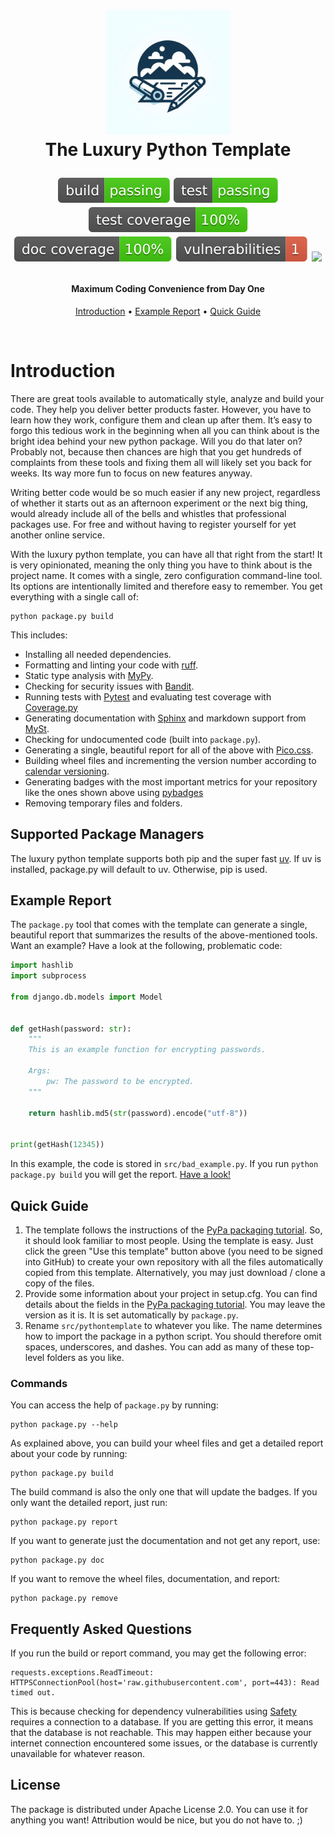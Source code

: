 <h1 align="center">
    <img src="data/readme/logo.jpg" height="auto" width="200">
    <br />
    The Luxury Python Template
</p>

<p align="center">
    <img src="data/badges/build.svg" />
    <img src="data/badges/test.svg" />
    <img src="data/badges/test_coverage.svg" />
    <img src="data/badges/doc_coverage.svg" />
    <img src="data/badges/vulnerabilities.svg" />
    <a href="https://github.com/psf/black"><img src="https://img.shields.io/badge/code%20style-black-000000.svg" /></a>
</p>

<h4 align="center">Maximum Coding Convenience from Day One</h4>

<p align="center">
    <a href="#introduction">Introduction</a> •
    <a href="#example-report">Example Report</a> •
    <a href="#quick-guide">Quick Guide</a>
</p>
<br />

# Introduction
There are great tools available to automatically style, analyze and build your code. 
They help you deliver better products faster. However, you have to learn how they work, 
configure them and clean up after them. It’s easy to forgo this tedious work in the 
beginning when all you can think about is the bright idea behind your new python 
package. Will you do that later on? Probably not, because then chances are high that you 
get hundreds of complaints from these tools and fixing them all will likely set you back 
for weeks. Its way more fun to focus on new features anyway.  <br />

Writing better code would be so much easier if any new project, regardless of whether it 
starts out as an afternoon experiment or the next big thing, would already include all 
of the bells and whistles that professional packages use. For free and without having to 
register yourself for yet another online service.  <br />

With the luxury python template, you can have all that right from the start! It is very 
opinionated, meaning the only thing you have to think about is the project name. It 
comes with a single, zero configuration command-line tool. Its options are intentionally 
limited and therefore easy to remember. You get everything with a single call of:

```Shell
python package.py build
```

This includes:
- Installing all needed dependencies.
- Formatting and linting your code with [ruff](https://docs.astral.sh/ruff/).
- Static type analysis with [MyPy](https://github.com/python/mypy).
- Checking for security issues with [Bandit](https://github.com/PyCQA/bandit).
- Running tests with [Pytest](https://docs.python.org/3/library/unittest.html) and 
evaluating test coverage with [Coverage.py](https://github.com/nedbat/coveragepy)
- Generating documentation with [Sphinx](https://www.sphinx-doc.org/en/master/) and 
markdown support from [MySt](https://myst-parser.readthedocs.io/en/latest/).
- Checking for undocumented code (built into `package.py`).
- Generating a single, beautiful report for all of the above with [Pico.css](https://picocss.com/).
- Building wheel files and incrementing the version number according to 
[calendar versioning](https://calver.org/).
- Generating badges with the most important metrics for your repository like the ones 
shown above using [pybadges](https://github.com/google/pybadges)
- Removing temporary files and folders.

## Supported Package Managers
The luxury python template supports both pip and the super fast [uv](https://docs.astral.sh/uv/).
If uv is installed, package.py will default to uv. Otherwise, pip is used.

## Example Report
The `package.py` tool that comes with the template can generate a single, 
beautiful report that summarizes the results of the above-mentioned tools. Want an example?
Have a look at the following, problematic code:

```python
import hashlib
import subprocess

from django.db.models import Model


def getHash(password: str):
    """
    This is an example function for encrypting passwords.

    Args:
        pw: The password to be encrypted.
    """

    return hashlib.md5(str(password).encode("utf-8"))


print(getHash(12345))
```

In this example, the code is stored in `src/bad_example.py`. If you run 
`python package.py build` you will get the report. 
[Have a look!](https://woernerm.github.io/luxury_python_template/)

## Quick Guide
1. The template follows the instructions of the 
[PyPa packaging tutorial](https://packaging.python.org/tutorials/packaging-projects/). 
So, it should look familiar to most people. Using the template is easy. Just click the 
green "Use this template" button above (you need to be signed into GitHub) to create 
your own repository with all the files automatically copied from this template. 
Alternatively, you may just download / clone a copy of the files.
2. Provide some information about your project in setup.cfg. You can find details about 
the fields in the
[PyPa packaging tutorial](https://packaging.python.org/tutorials/packaging-projects/#configuring-metadata).
You may leave the version as it is. It is set automatically by `package.py`.
3. Rename `src/pythontemplate` to whatever you like. The name determines how to import 
the package in a python script. You should therefore omit spaces, underscores, and 
dashes. You can add as many of these top-level folders as you like.

### Commands
You can access the help of `package.py` by running:
````Shell
python package.py --help
````

As explained above, you can build your wheel files and get a detailed report about your
code by running:

```Shell
python package.py build
```
The build command is also the only one that will update the badges. If you only want the
detailed report, just run:

```Shell
python package.py report
```

If you want to generate just the documentation and not get any report, use:

```Shell
python package.py doc
```

If you want to remove the wheel files, documentation, and report:

```Shell
python package.py remove
```

## Frequently Asked Questions
If you run the build or report command, you may get the following error:
```
requests.exceptions.ReadTimeout: HTTPSConnectionPool(host='raw.githubusercontent.com', port=443): Read timed out.
```
This is because checking for dependency vulnerabilities using 
[Safety](https://github.com/pyupio/safety) requires a connection to a database. If you
are getting this error, it means that the database is not reachable. This may happen
either because your internet connection encountered some issues, or the database is
currently unavailable for whatever reason.

## License
The package is distributed under Apache License 2.0. You can use it for anything you 
want! Attribution would be nice, but you do not have to.  ;)
